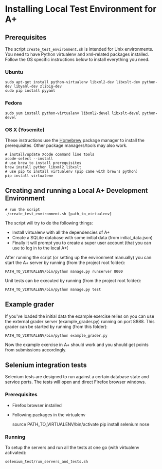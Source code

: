 Installing Local Test Environment for A+
========================================

## Prerequisites

The script `create_test_environment.sh` is intended for Unix environments. You need to have Python
virtualenv and xml-related packages installed. Follow the OS specific instructions below to install
everything you need. 

### Ubuntu

    sudo apt-get install python-virtualenv libxml2-dev libxslt-dev python-dev libyaml-dev zlib1g-dev
    sudo pip install pyyaml

### Fedora
    
    sudo yum install python-virtualenv libxml2-devel libxslt-devel python-devel

### OS X (Yosemite)

These instructions use the [Homebrew](http://brew.sh/) package manager to install the prerequisites.
Other package managers/tools may also work.

    # install/update Xcode command line tools
    xcode-select --install
    # use brew to install prerequisites
    brew install python libxml2 libxslt
    # use pip to install virtualenv (pip came with brew's python)
    pip install virtualenv


## Creating and running a Local A+ Development Environment

    # run the script
    ./create_test_environment.sh [path_to_virtualenv]

The script will try to do the following things:

  - Install virtualenv with all the dependencies of A+
  - Create a SQLite database with some initial data (from initial_data.json)
  - Finally it will prompt you to create a super user account (that you can use to log in to the local A+)

After running the script (or setting up the environment manually) you can start
the A+ server by running (from the project root folder):

    PATH_TO_VIRTUALENV/bin/python manage.py runserver 8000

Unit tests can be executed by running (from the project root folder):

    PATH_TO_VIRTUALENV/bin/python manage.py test


## Example grader

If you've loaded the initial data the example exercise relies on you can use the external grader server
(example_grader.py) running on port 8888. This grader can be started by running (from this folder):
    
    PATH_TO_VIRTUALENV/bin/python example_grader.py

Now the example exercise in A+ should work and you should get points from submissions accordingly.


## Selenium integration tests

Selenium tests are designed to run against a certain database state and service ports. The tests will open and direct Firefox browser windows.

### Prerequisites

- Firefox browser installed
- Following packages in the virtualenv

	source PATH_TO_VIRTUALENV/bin/activate
	pip install selenium nose

### Running

To setup the servers and run all the tests at one go (with virtualenv activated):

	selenium_test/run_servers_and_tests.sh
